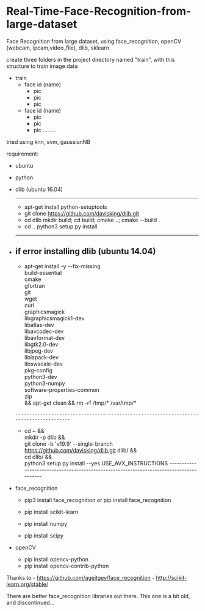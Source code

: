 # Real-Time-Face-Recognition-from-large-dataset
Face Recognition from large dataset, using face_recognition, openCV (webcam, ipcam,video_file), dlib, sklearn

create three folders in the project directory named "train", with this structure to train image data 
 - train
      - face id (name)
           - pic
           - pic
           - pic
      - face id (name)
           - pic
           - pic
           - pic
       .........
       
       
tried using 
 knn, svm, gaussianNB
 
requirement:
  - ubuntu
  - python
  - dlib (ubuntu 16.04)
  
      -----------------------------------------
       - apt-get install python-setuptools 
       - git clone https://github.com/davisking/dlib.git
       - cd dlib
         mkdir build; cd build; cmake ..; cmake --build .
       - cd ..
         python3 setup.py install
      ------------------------------------------
  - if error installing dlib (ubuntu 14.04)
       -----------------------------------------
       - apt-get install -y --fix-missing \
          build-essential \
          cmake \
          gfortran \
          git \
          wget \
          curl \
          graphicsmagick \
          libgraphicsmagick1-dev \
          libatlas-dev \
          libavcodec-dev \
          libavformat-dev \
          libgtk2.0-dev \
          libjpeg-dev \
          liblapack-dev \
          libswscale-dev \
          pkg-config \
          python3-dev \
          python3-numpy \
          software-properties-common \
          zip \
          && apt-get clean && rm -rf /tmp/* /var/tmp/*
           
  
        ---------------------------------------------------------------------------------------
       - cd ~ && \
         mkdir -p dlib && \
         git clone -b 'v19.9' --single-branch https://github.com/davisking/dlib.git dlib/ && \
         cd  dlib/ && \
         python3 setup.py install --yes USE_AVX_INSTRUCTIONS
        ----------------------------------------------------------------------------------------
  - face_recognition 
   
       - pip3 install face_recognition  or  pip install face_recognition
   
       - pip install scikit-learn
       - pip install numpy
       - pip install scipy
       
  - openCV
       - pip install opencv-python
       - pip install opencv-contrib-python
      
      
      
 Thanks to
      - https://github.com/ageitgey/face_recognition
      - http://scikit-learn.org/stable/
      
      
 There are better face_recognition libraries out there. This one is a bit old, and discontinued...
